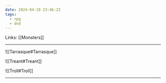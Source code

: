 ```yaml
---
date: 2024-04-10 23:46:23
tags:
  - rpg
  - dnd
---
```

Links: [[Monsters]]

---

![[Tarrasque#Tarrasque]]

![[Treant#Treant]]

![[Troll#Troll]]

---